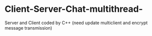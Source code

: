 # Client-Server-Chat-multithread-
Server and Client coded by C++ (need update multiclient and encrypt message transmission)
